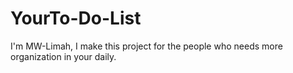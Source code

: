 # YourTo-Do-List
I'm MW-Limah, I make this project for the people who needs more organization in your daily.